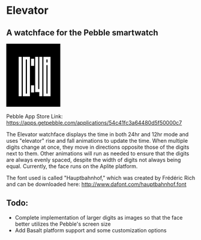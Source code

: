 # Elevator

## A watchface for the Pebble smartwatch

![Elevator Screenshot](/screenshots/Elevator_screenshot_1.png)

Pebble App Store Link: https://apps.getpebble.com/applications/54c41fc3a64480d5f50000c7

The Elevator watchface displays the time in both 24hr and 12hr mode and uses "elevator" rise and fall animations to update the time. When multiple digits change at once, they move in directions opposite those of the digits next to them. Other animations will run as needed to ensure that the digits are always evenly spaced, despite the width of digits not always being equal.  Currently, the face runs on the Aplite platform.

The font used is called "Hauptbahnhof," which was created by Frédéric Rich and can be downloaded here: http://www.dafont.com/hauptbahnhof.font

## Todo:
* Complete implementation of larger digits as images so that the face better utilizes the Pebble's screen size
* Add Basalt platform support and some customization options
